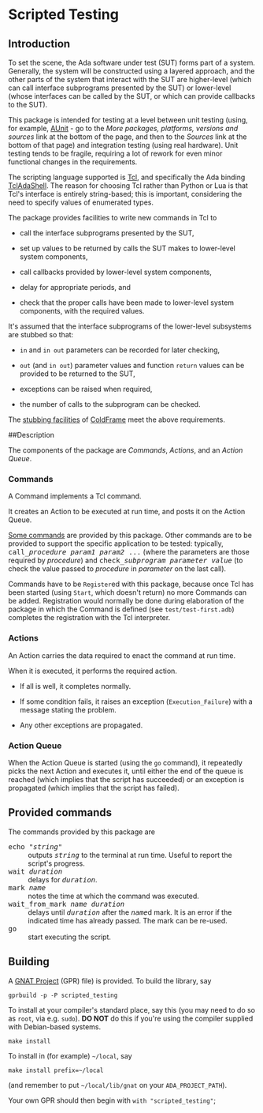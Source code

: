 # Scripted Testing

## Introduction

To set the scene, the Ada software under test (SUT) forms part of a
system. Generally, the system will be constructed using a layered
approach, and the other parts of the system that interact with the SUT
are higher-level (which can call interface subprograms presented by
the SUT) or lower-level (whose interfaces can be called by the SUT, or
which can provide callbacks to the SUT).

This package is intended for testing at a level between unit testing
(using, for example, [AUnit](https://www.adacore.com/download) - go to
the _More packages, platforms, versions and sources_ link at the
bottom of the page, and then to the _Sources_ link at the bottom of
that page) and integration testing (using real hardware). Unit testing
tends to be fragile, requiring a lot of rework for even minor
functional changes in the requirements.

The scripting language supported is [Tcl](http://www.tcl.tk), and
specifically the Ada
binding
[TclAdaShell](http://sourceforge.net/projects/tcladashell/). The
reason for choosing Tcl rather than Python or Lua is that Tcl's
interface is entirely string-based; this is important, considering the
need to specify values of enumerated types.

The package provides facilities to write new commands in Tcl to

* call the interface subprograms presented by the SUT,

* set up values to be returned by calls the SUT makes to
lower-level system components,

* call callbacks provided by lower-level system components,

* delay for appropriate periods, and

* check that the proper calls have been made to lower-level system
components, with the required values.

It's assumed that the interface subprograms of the lower-level
subsystems are stubbed so that:

* `in` and `in out` parameters can be recorded for later checking,

* `out` (and `in out`) parameter values and function `return` values
can be provided to be returned to the SUT,

* exceptions can be raised when required,

* the number of calls to the subprogram can be checked.

The
[stubbing facilities](https://simonjwright.github.io/coldframe/stubs.html) of
[ColdFrame](https://github.com/simonjwright/coldframe) meet the above
requirements.

##Description

The components of the package are _Commands_, _Actions_, and an
_Action Queue_.

### Commands

A Command implements a Tcl command.

It creates an Action to be executed at run time, and posts it on
the Action Queue.

<a href="#provided-commands">Some commands</a> are provided by this
package. Other commands are to be provided to support the specific
application to be tested:
typically, <tt>call\_<i>procedure</i> <i>param1</i> <i>param2</i>
...</tt>  (where the parameters are those required by
_procedure_) and <tt>check\_<i>subprogram</i> <i>parameter</i>
<i>value</i></tt> (to check the value passed to _procedure_ in
_parameter_ on the last call).

<!-- XXX do they need to know all this? -->
Commands have to be `Register`ed with this package, because
once Tcl has been started (using `Start`, which doesn't return)
no more Commands can be added. Registration would normally be done
during elaboration of the package in which the Command is defined
(see `test/test-first.adb`)
completes the registration with the Tcl interpreter.

### Actions

An Action carries the data required to enact the command at run
time.

When it is executed, it performs the required action.

* If all is well, it completes normally.

* If some condition fails, it raises an exception
(`Execution_Failure`) with a message stating the problem.

* Any other exceptions are propagated.

### Action Queue

When the Action Queue is started (using the `go` command),
it repeatedly picks the next Action and executes it, until either the
end of the queue is reached (which implies that the script has
succeeded) or an exception is propagated (which implies that the
script has failed).

## <a name="provided-commands">Provided commands</a>

The commands provided by this package are

<dl>

<dt><tt>echo "<i>string</i>"</tt> <dd>outputs <tt><i>string</i></tt>
to the terminal at run time. Useful to report the script's progress.

<dt><tt>wait <i>duration</i></tt> <dd>delays
for <tt><i>duration</i></tt>.

<dt><tt>mark <i>name</i></tt> <dd>notes the time at which the command
was executed.

<dt><tt>wait_from_mark <i>name</i> <i>duration</i></tt> <dd>delays until
<tt><i>duration</i></tt> after the <tt><i>name</i></tt>d mark. It is
an error if the indicated time has already passed. The mark can be
re-used.

<dt><tt>go</tt> <dd>start executing the script.

</dl>

## Building

A [GNAT Project](http://docs.adacore.com/gprbuild-docs/html/gprbuild_ug.html)
(GPR) file) is provided. To build the library, say
```
gprbuild -p -P scripted_testing
```
To install at your compiler's standard place, say this (you may
need to do so as `root`, via e.g. `sudo`). **DO NOT**
do this if you're using the compiler supplied with Debian-based
systems.
```
make install
```

To install in (for example) `~/local`, say
```
make install prefix=~/local
```
(and remember to put `~/local/lib/gnat` on your `ADA_PROJECT_PATH`).

Your own GPR should then begin with `with "scripted_testing"`;
